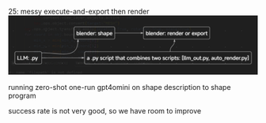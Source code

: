 25: messy execute-and-export then render
![alt text](image-1.png)

running zero-shot one-run gpt4omini on shape description to shape program

success rate is not very good, so we have room to improve